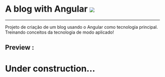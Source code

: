 # A blog with Angular   <img align="center" src="https://skillicons.dev/icons?i=angular" />

<hr>

Projeto de criação de um blog usando o Angular como tecnologia principal. Treinando conceitos da tecnologia de modo aplicado!

## Preview :

# Under construction...
